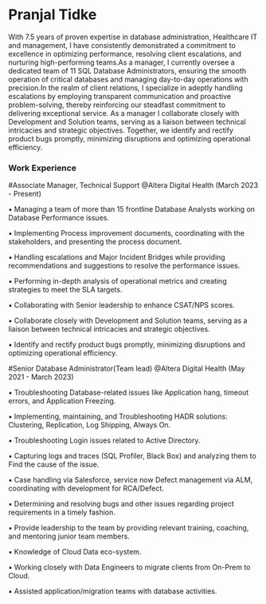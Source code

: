 

# Pranjal Tidke
With 7.5 years of proven expertise in database administration, Healthcare IT and management, I have consistently demonstrated a commitment to excellence in optimizing performance, resolving client escalations, and nurturing high-performing teams.As a manager, I currently oversee a dedicated team of 11 SQL Database Administrators, ensuring the smooth operation of critical databases and managing day-to-day operations with precision.In the realm of client relations, I specialize in adeptly handling escalations by employing transparent communication and proactive problem-solving, thereby reinforcing our steadfast commitment to delivering exceptional service. 
As a manager I collaborate closely with Development and Solution teams, serving as a liaison between technical intricacies and strategic objectives. Together, we identify and rectify product bugs promptly, minimizing disruptions and optimizing operational efficiency.


### Work Experience
#Associate Manager, Technical Support @Altera Digital Health (March 2023 - Present)

▪ Managing a team of more than 15 frontline Database Analysts working on Database Performance issues.

▪ Implementing Process improvement documents, coordinating with the stakeholders, and presenting the process document.

▪ Handling escalations and Major Incident Bridges while providing recommendations and suggestions to resolve the performance issues.

▪ Performing in-depth analysis of operational metrics and creating strategies to meet the SLA targets.

▪ Collaborating with Senior leadership to enhance CSAT/NPS scores.

▪ Collaborate closely with Development and Solution teams, serving as a liaison between technical intricacies and strategic objectives.

▪ Identify and rectify product bugs promptly, minimizing disruptions and optimizing operational efficiency.






#Senior Database Administrator(Team lead)  @Altera Digital Health (May 2021 - March 2023)

▪ Troubleshooting Database-related issues like Application hang, timeout errors, and Application Freezing.

▪ Implementing, maintaining, and Troubleshooting HADR solutions: Clustering, Replication, Log Shipping, Always On.

▪ Troubleshooting Login issues related to Active Directory.

▪ Capturing logs and traces (SQL Profiler, Black Box) and analyzing them to Find the cause of the issue.

▪ Case handling via Salesforce, service now Defect management via ALM, coordinating with development for RCA/Defect.

▪ Determining and resolving bugs and other issues regarding project requirements in a timely fashion.

▪ Provide leadership to the team by providing relevant training, coaching, and mentoring junior team members.

▪ Knowledge of Cloud Data eco-system.

▪ Working closely with Data Engineers to migrate clients from On-Prem to Cloud.

▪ Assisted application/migration teams with database activities.

